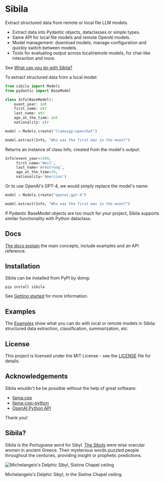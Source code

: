 # Sibila

Extract structured data from remote or local file LLM models.

- Extract data into Pydantic objects, dataclasses or simple types.
- Same API for local file models and remote OpenAI models.
- Model management: download models, manage configuration and quickly switch between models.
- Tools for evaluating output across local/remote models, for chat-like interaction and more.

See [What can you do with Sibila?](https://jndiogo.github.io/sibila/what/)

To extract structured data from a local model:

``` python
from sibila import Models
from pydantic import BaseModel

class Info(BaseModel):
    event_year: int
    first_name: str
    last_name: str
    age_at_the_time: int
    nationality: str

model = Models.create("llamacpp:openchat")

model.extract(Info, "Who was the first man in the moon?")
```

Returns an instance of class Info, created from the model's output:

``` python
Info(event_year=1969,
     first_name='Neil',
     last_name='Armstrong',
     age_at_the_time=38,
     nationality='American')
```

Or to use OpenAI's GPT-4, we would simply replace the model's name:

``` python
model = Models.create("openai:gpt-4")

model.extract(Info, "Who was the first man in the moon?")
```

If Pydantic BaseModel objects are too much for your project, Sibila supports similar functionality with Python dataclass.




## Docs

[The docs explain](https://jndiogo.github.io/sibila/) the main concepts, include examples and an API reference.


## Installation

Sibila can be installed from PyPI by doing:

```
pip install sibila
```

See [Getting started](https://jndiogo.github.io/sibila/installing/) for more information.



## Examples

The [Examples](https://jndiogo.github.io/sibila/examples/) show what you can do with local or remote models in Sibila: structured data extraction, classification, summarization, etc.



## License

This project is licensed under the MIT License - see the [LICENSE](https://github.com/jndiogo/sibila/blob/main/LICENSE) file for details.


## Acknowledgements

Sibila wouldn't be be possible without the help of great software:

- [llama.cpp](https://github.com/ggerganov/llama.cpp)
- [llama-cpp-python](https://github.com/abetlen/llama-cpp-python)
- [OpenAI Python API](https://github.com/openai/openai-python)

Thank you!


## Sibila?

Sibila is the Portuguese word for Sibyl. [The Sibyls](https://en.wikipedia.org/wiki/Sibyl) were wise oracular women in ancient Greece. Their mysterious words puzzled people throughout the centuries, providing insight or prophetic predictions.

![Michelangelo's Delphic Sibyl, Sistine Chapel ceiling](https://upload.wikimedia.org/wikipedia/commons/thumb/1/19/DelphicSibylByMichelangelo.jpg/471px-DelphicSibylByMichelangelo.jpg)

Michelangelo's Delphic Sibyl, in the Sistine Chapel ceiling.

